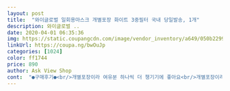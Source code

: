 ```yaml
---
layout: post 
title:  "와이글로벌 일회용마스크 개별포장 화이트 3중필터 국내 당일발송, 1개" 
description: 와이글로벌 ..
date: 2020-04-01 06:35:36 
img: https://static.coupangcdn.com/image/vendor_inventory/a649/050b2299a009020c2e6e5a1b04ecef9e0a99f366fc5bb267338195d616ba.jpg 
linkUrl: https://coupa.ng/bwOuJp 
categories: [1024] 
color: ff1744 
price: 890 
author: Ask View Shop 
cont:  "●구매후기●<br/>개별포장이라 여유분 하나씩 더 챙기기에 좋아요<br/>개별포장이라 참좋고,끈도 짱짱해서 넘좋음ㅋㅋㅋ<br/>개별포장인 점은 맘에 드네용<br/>국산이라좋고,크기가 커서 더좋고<br/>귀가 아픈건 잘 모르겠는데 그냥 엄청엄청 짱짱합니다!<br/>그게 가장 아쉽 ... <br/><br/>그런데 한가지 아쉬운건.<br/>.<br/>가격면에서 많이 사자니 부담되서 몇장 못샀는데 주문다음날 바로 가격이 반값으로 내려갔네요 ㅜ ㅜ<br/>그만큼 저급하게 얇은품질이 아니예요<br/>마스크가 일단 엄청 짱짱해요<br/>배송  주문바로 다음날 보내주셔서 예정일보다 일찍 받아볼수있었어요<br/>배송비아까워서 같이 주문한건데 이정도일줄알았으면<br/>병원이나 마트갈때는 kf94쓰는데 잠깐나가는거나<br/>성인남자분들은 작을 수도있을거같아요 ㅠㅠ<br/>언니랑 20장씩 40장 구매했어요<br/>얼굴이 큰편이 아닌데 가로길이가 작은느낌.<br/>.<br/><br/>원래 쓰던 일회용 마스크 개별포장 된거랑 똑같은건줄 알고 구매한건데 재질 자체가 다르네요.<br/><br/>이거는 부직폰데 포슬포슬한(?) 부직포 느낌이에요.<br/><br/>일반 마스크보다 얇지만 시장이나 집근처 다녀올땐 사용하기 괜찮은것같아요<br/>일반 일회용마스크보다 숨쉬기 약간답답해요<br/>조금 더 주문해도 됬을거같아요<br/>집앞같은곳은 이런거 쓰고나가거든요 아주좋아용 추천!!!<br/>하루 더 늦게샀더라면 훨씬 더 많이 살수있었는데 ㅋ<br/>" 
---
```

